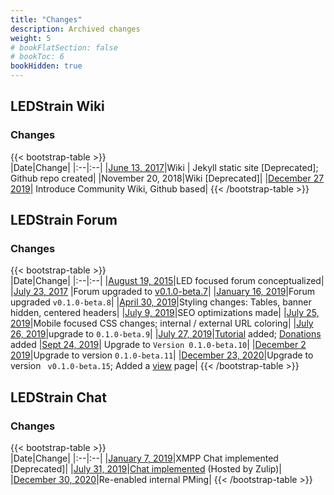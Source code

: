 ```yaml
---
title: "Changes"
description: Archived changes
weight: 5
# bookFlatSection: false
# bookToc: 6
bookHidden: true
---
```



## LEDStrain Wiki

### Changes

{{< bootstrap-table >}}  
|Date|Change|
|:--|:--|
|[June 13, 2017](https://ledstrain.org/d/240)|Wiki \| Jekyll static site [Deprecated]; Github  repo created|
|November 20, 2018|Wiki [Deprecated]|
|[December 27 2019](https://ledstrain.org/d/795-community-wiki)| Introduce Community Wiki, Github based|
{{< /bootstrap-table >}}  

## LEDStrain Forum

### Changes

{{< bootstrap-table >}}  
|Date|Change|
|:--|:--|
|[August 19, 2015](https://discussions.apple.com/thread/1677617?answerId=28757594022#28757594022)|LED focused forum conceptualized|
|[July 23, 2017](https://ledstrain.org/d/151-forum-changes/8) |Forum upgraded to [v0.1.0-beta.7](https://github.com/flarum/core/releases/tag/v0.1.0-beta.7)|
|[January 16, 2019](https://ledstrain.org/d/151/12)|Forum upgraded `v0.1.0-beta.8`|
|[April 30, 2019](https://ledstrain.org/d/151/18)|Styling changes: Tables, banner hidden, centered headers|
|[July 9, 2019](https://ledstrain.org/d/151/19)|SEO optimizations made|
|[July 25, 2019](https://ledstrain.org/d/151/20)|Mobile focused CSS changes; internal / external URL coloring|
|[July 26, 2019](https://ledstrain.org/d/151/23)|upgrade to `0.1.0-beta.9`|
|[July 27, 2019](https://ledstrain.org/d/151/24)|[Tutorial](https://ledstrain.org/d/715-forum-tutorial) added; [Donations](https://donorbox.org/ledstrain) added
|[Sept 24, 2019](https://ledstrain.zulipchat.com/#narrow/stream/205604-meta/topic/Forum.20Update.20-.20Version.200.2E1.2E0-beta.2E10)| Upgrade to `Version 0.1.0-beta.10`|
|[December 2 2019](https://ledstrain.org/d/151-forum-changes/28)|Upgrade to version `0.1.0-beta.11`|
|[December 23, 2020](https://ledstrain.org/d/151-forum-changes/31)|Upgrade to version ` v0.1.0-beta.15`; Added a [view](https://view.ledstrain.org/) page|
{{< /bootstrap-table >}}  

## LEDStrain Chat

### Changes

{{< bootstrap-table >}}  
|Date|Change|
|:--|:--|
|[January 7, 2019](https://ledstrain.org/d/524)|XMPP Chat implemented [Deprecated]|
|[July 31, 2019](https://ledstrain.org/d/722)|[Chat implemented](https://ledstrain.zulipchat.com/) (Hosted by Zulip)|
|[December 30, 2020](https://ledstrain.org/d/924-private-messaging-on-forum/5)|Re-enabled internal PMing|
{{< /bootstrap-table >}}  
